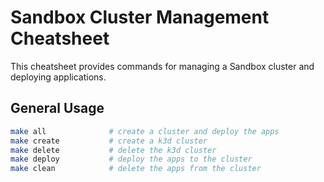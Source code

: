 # Sandbox Cluster Management Cheatsheet

This cheatsheet provides commands for managing a Sandbox cluster and deploying applications.

## General Usage

```bash
make all              # create a cluster and deploy the apps
make create           # create a k3d cluster
make delete           # delete the k3d cluster
make deploy           # deploy the apps to the cluster
make clean            # delete the apps from the cluster
